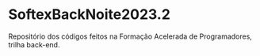 # SoftexBackNoite2023.2
Repositório dos códigos feitos na Formação Acelerada de Programadores, trilha back-end.
